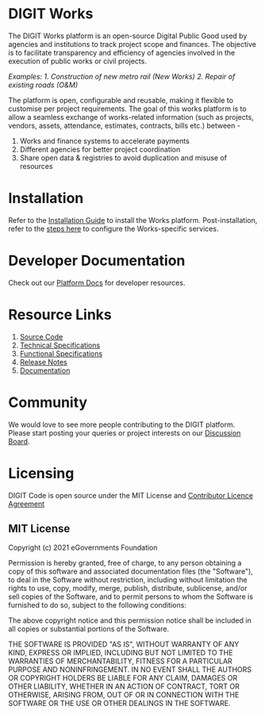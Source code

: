 # DIGIT Works

The DIGIT Works platform is an open-source Digital Public Good used by agencies and institutions to track project scope and finances. The objective is to facilitate transparency and efficiency of agencies involved in the execution of public works or civil projects. 

_Examples:_
_1. Construction of new metro rail (New Works)_
_2. Repair of existing roads (O&M)_

The platform is open, configurable and reusable, making it flexible to customise per project requirements. The goal of this works platform is to allow a seamless exchange of works-related information (such as projects, vendors, assets, attendance, estimates, contracts, bills etc.) between -
1. Works and finance systems to accelerate payments
2. Different agencies for better project coordination 
3. Share open data & registries to avoid duplication and misuse of resources

# Installation
Refer to the [Installation Guide](https://core.digit.org/guides/installation-guide) to install the Works platform.
Post-installation, refer to the [steps here](https://works.digit.org/platform/configuration) to configure the Works-specific services.

# Developer Documentation
Check out our [Platform Docs](https://works.digit.org/platform) for developer resources.

# Resource Links
1. [Source Code](https://github.com/egovernments/DIGIT-Works)
2. [Technical Specifications](https://works.digit.org/platform/architecture/low-level-design) 
3. [Functional Specifications](https://works.digit.org/platform/functional-specifications)
4. [Release Notes](https://works.digit.org/platform/release-notes)
5. [Documentation](https://works.digit.org)

# Community
We would love to see more people contributing to the DIGIT platform. Please start posting your queries or project interests on our [Discussion Board](https://github.com/egovernments/Digit-Core/discussions).

# Licensing
DIGIT Code is open source under the MIT License and [Contributor Licence Agreement](https://docs.google.com/forms/d/e/1FAIpQLScSQFSNNyJrYym663sGZHNtIfkMZIEc-H-VXGmkrl3H058OHg/viewform)

## MIT License

Copyright (c) 2021 eGovernments Foundation

Permission is hereby granted, free of charge, to any person obtaining a copy
of this software and associated documentation files (the "Software"), to deal
in the Software without restriction, including without limitation the rights
to use, copy, modify, merge, publish, distribute, sublicense, and/or sell
copies of the Software, and to permit persons to whom the Software is
furnished to do so, subject to the following conditions:

The above copyright notice and this permission notice shall be included in all
copies or substantial portions of the Software.

THE SOFTWARE IS PROVIDED "AS IS", WITHOUT WARRANTY OF ANY KIND, EXPRESS OR
IMPLIED, INCLUDING BUT NOT LIMITED TO THE WARRANTIES OF MERCHANTABILITY,
FITNESS FOR A PARTICULAR PURPOSE AND NONINFRINGEMENT. IN NO EVENT SHALL THE
AUTHORS OR COPYRIGHT HOLDERS BE LIABLE FOR ANY CLAIM, DAMAGES OR OTHER
LIABILITY, WHETHER IN AN ACTION OF CONTRACT, TORT OR OTHERWISE, ARISING FROM,
OUT OF OR IN CONNECTION WITH THE SOFTWARE OR THE USE OR OTHER DEALINGS IN THE
SOFTWARE.



